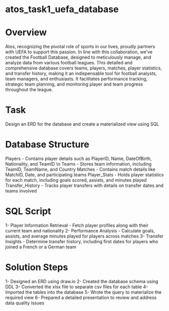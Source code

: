 # atos_task1_uefa_database
# Overview
Atos, recognizing the pivotal role of sports in our lives, proudly partners with UEFA to support this passion. In line with this collaboration, we've created the Football Database, designed to meticulously manage, and analyze data from various football leagues. This detailed and comprehensive database covers teams, players, matches, player statistics, and transfer history, making it an indispensable tool for football analysts, team managers, and enthusiasts. It facilitates performance tracking, strategic team planning, and monitoring player and team progress throughout the league.

# Task
Design an ERD for the database and create a materialized view using SQL

# Database Structure
Players - Contains player details such as PlayerID, Name, DateOfBirth, Nationality, and TeamID \n
Teams - Stores team information, including TeamID, TeamName, and Country
Matches - Contains match details like MatchID, Date, and participating teams
Player_Stats - Holds player statistics for each match, including goals scored, assists, and minutes played
Transfer_History - Tracks player transfers with details on transfer dates and teams involved

# SQL Script

1- Player Information Retrieval - Fetch player profiles along with their current team and nationality
2- Performance Analysis - Calculate goals, assists, and average minutes played for players across matches
3- Transfer Insights - Determine transfer history, including first dates for players who joined a French or a German team

# Solution Steps
1- Designed an ERD using draw.io
2- Created the database schema using DDL
3- Converted the xlsx file to separate csv files for each table
4- Imported the tables into the database
5- Wrote the query to materialize the required view
6- Prepared a detailed presentation to review and address data quality issues

